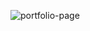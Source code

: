 ![portfolio-page](https://github.com/codesyogesh67/portfolio/assets/70290319/7f0d19bd-4c76-44b8-bb9f-dc4046e84b17)
